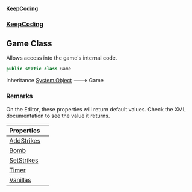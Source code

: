 #### [KeepCoding](index.md 'index')
### [KeepCoding](KeepCoding.md 'KeepCoding')
## Game Class
Allows access into the game's internal code.   
```csharp
public static class Game
```

Inheritance [System.Object](https://docs.microsoft.com/en-us/dotnet/api/System.Object 'System.Object') &#129106; Game  
### Remarks
On the Editor, these properties will return default values. Check the XML documentation to see the value it returns.  

| Properties | |
| :--- | :--- |
| [AddStrikes](KeepCoding_Game_AddStrikes.md 'KeepCoding.Game.AddStrikes') |  |
| [Bomb](KeepCoding_Game_Bomb.md 'KeepCoding.Game.Bomb') |  |
| [SetStrikes](KeepCoding_Game_SetStrikes.md 'KeepCoding.Game.SetStrikes') |  |
| [Timer](KeepCoding_Game_Timer.md 'KeepCoding.Game.Timer') |  |
| [Vanillas](KeepCoding_Game_Vanillas.md 'KeepCoding.Game.Vanillas') |  |
